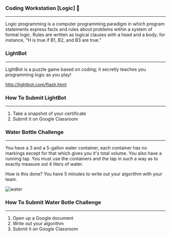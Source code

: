 ### Coding Workstation [Logic] 🔎
____________________________________________________________________________________
Logic programming is a computer programming paradigm in which program statements express facts and rules about problems within a system of formal logic. Rules are written as logical clauses with a head and a body; for instance, "H is true if B1, B2, and B3 are true."

### LightBot
____________________________________________________________________________________
LightBot is a puzzle game based on coding; it secretly teaches you programming logic as you play!

http://lightbot.com/flash.html

### How To Submit LightBot
____________________________________________________________________________________
1. Take a snapshot of your certificate
2. Submit it on Google Classroom

### Water Bottle Challenge
____________________________________________________________________________________
You have a 3 and a 5-gallon water container, each container has no markings except for that which gives you it's total volume. You also have a running tap. You must use the containers and the tap in such a way as to exactly measure out 4 liters of water.

How is this done? You have 5 minutes to write out your algorithm with your team.

![water](img/waterBottle.png)

### How To Submit Water Botle Challenge
____________________________________________________________________________________
1. Open up a Google document
2. Write out your algorithm
3. Submit it on Google Classroom